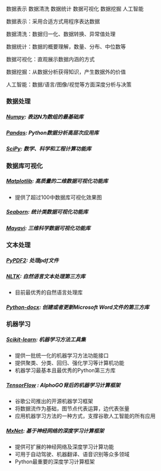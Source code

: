 
数据表示 数据清洗 数据统计 数据可视化 数据挖掘 人工智能

数据表示：采用合适方式用程序表达数据

数据清洗：数据归一化、数据转换、异常值处理

数据统计：数据的概要理解，数量、分布、中位数等

数据可视化：直观展示数据内涵的方式

数据挖掘：从数据分析获得知识，产生数据外的价值

人工智能：数据/语言/图像/视觉等方面深度分析与决策

### 数据处理
##### [Numpy](http://www.numpy.org): 表达N为数组的最基础库

##### [Pandas](http://pandas.pydata.org): Python数据分析高层次应用库

##### [SciPy](http://www.scipy.org): 数学、科学和工程计算功能库

### 数据库可视化
##### [Matplotlib](): 高质量的二维数据可视化功能库
- 提供了超过100中数据库可视化效果图

##### [Seaborn](http://seaborn.pydata.org): 统计类数据可视化功能库

##### [Mayavi](http://docs.enthought.com/mayavi/mayavi): 三维科学数据可视化功能库


### 文本处理

##### [PyPDF2](): 处理pdf文件

##### [NLTK](http://www.nltk.org): 自然语言文本处理第三方库
- 目前最优秀的自然语言处理库

##### [Python-docx](http://python-docx.readthedocs.io/en/latest/index.html): 创建或者更新Microsoft Word文件的第三方库


### 机器学习
##### [Scikit-learn](http://scikit-lean.org/): 机器学习方法工具集
- 提供一批统一化的机器学习方法功能接口
- 提供聚类、分类、回归、强化学习等计算机功能
- 机器学习最基本且最优秀的Python第三方库

##### [TensorFlow](https://www.tensorflow.org) : AlphoGO背后的机器学习计算框架
- 谷歌公司推出的开源机器学习框架
- 将数据流作为基础，图节点代表运算，边代表张量
- 应用机器学习方法的一种方式，支撑谷歌人工智能的所有应用

##### [MxNet](https://mxnet.incubator.apache.org): 基于神经网络的深度学习计算框架
- 提供可扩展的神经网络及深度学习计算功能
- 可用于自动驾驶、机器翻译、语音识别等众多领域
- Python最重要的深度学习计算框架

